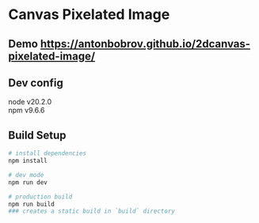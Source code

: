 # Canvas Pixelated Image

## Demo https://antonbobrov.github.io/2dcanvas-pixelated-image/

## Dev config
node v20.2.0 \
npm v9.6.6

## Build Setup

```bash
# install dependencies
npm install

# dev mode
npm run dev

# production build
npm run build
### creates a static build in `build` directory
```